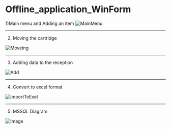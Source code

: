 # Offline_application_WinForm
1)Main menu and Adding an item
![MainMenu](https://user-images.githubusercontent.com/70452790/219870458-d6ee05ad-8ffc-48c7-b3fc-1122d5f6c6f8.png)
_________________________________________________________________________________________________________________________________________________________________________
2) Moving the cartridge

![Moveing](https://user-images.githubusercontent.com/70452790/219870508-e5985ac7-2592-4d5e-8bd7-12a978ad55f2.png)
_________________________________________________________________________________________________________________________________________________________________________

3) Adding data to the reception

![Add](https://user-images.githubusercontent.com/70452790/219870533-14ef9172-e144-4242-97a2-8a2b5ab58582.png)
_________________________________________________________________________________________________________________________________________________________________________

4) Convert to excel format

![importToExel](https://user-images.githubusercontent.com/70452790/219870566-2a38dbbd-3e82-4db1-b14e-5ef4b0464d4c.png)
_________________________________________________________________________________________________________________________________________________________________________
5) MSSQL Diagram

![image](https://user-images.githubusercontent.com/70452790/219870009-aec43a9e-fe94-44fe-acc6-33e1c4562b55.png)
